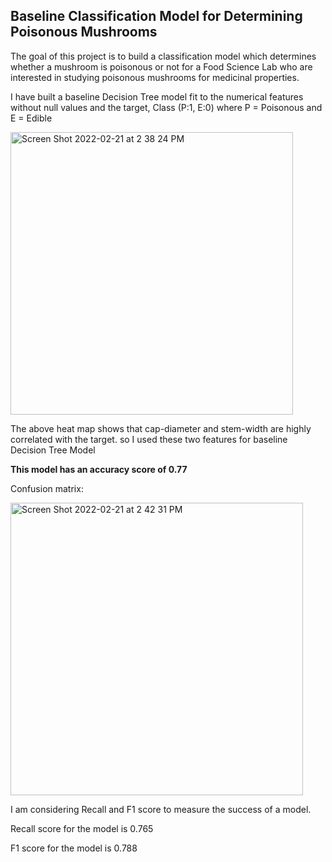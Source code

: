 ## Baseline Classification Model for Determining Poisonous Mushrooms
The goal of this project is to build a classification model which determines whether a mushroom is poisonous or not 
for a Food Science Lab who are interested in studying poisonous mushrooms for medicinal properties. 

I have built a baseline Decision Tree model fit to the numerical features without null values and the target, Class (P:1, E:0) where P = Poisonous and E = Edible

<img width="452" alt="Screen Shot 2022-02-21 at 2 38 24 PM" src="https://user-images.githubusercontent.com/89863226/155034236-d39c3146-72ee-4b99-8ee0-64ce5c1bff9e.png">

The above heat map shows that cap-diameter and stem-width are highly correlated with the target. so I used these two features for baseline Decision Tree Model

**This model has an accuracy score of 0.77**

Confusion matrix:

<img width="468" alt="Screen Shot 2022-02-21 at 2 42 31 PM" src="https://user-images.githubusercontent.com/89863226/155034536-3bf27187-0334-4db1-b734-7ec45afe88b8.png">

I am considering Recall and F1 score to measure the success of a model. 

Recall score for the model is  0.765

F1 score for the model is 0.788
